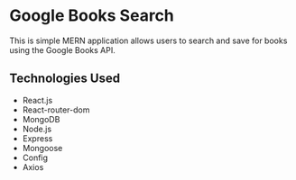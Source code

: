 # Google Books Search
This is simple MERN application allows users to search and save for books using the Google Books API.

## Technologies Used
* React.js
* React-router-dom
* MongoDB
* Node.js
* Express
* Mongoose
* Config
* Axios

